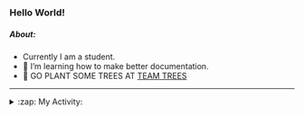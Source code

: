 ### Hello World!

##### About:
- Currently I am a student.
- 🌱 I’m learning how to make better documentation.
- 🌱 GO PLANT SOME TREES AT [TEAM TREES](https://teamtrees.org/)

---
<details>
  <summary>:zap: My Activity:</summary>
  
<!--START_SECTION:waka-->
![Code Time](http://img.shields.io/badge/Code%20Time-1%2C144%20hrs%2032%20mins-blue)

**I'm a Night 🦉** 

```text
🌞 Morning                1348 commits        ██░░░░░░░░░░░░░░░░░░░░░░░   09.00 % 
🌆 Daytime                5368 commits        █████████░░░░░░░░░░░░░░░░   35.85 % 
🌃 Evening                4302 commits        ███████░░░░░░░░░░░░░░░░░░   28.73 % 
🌙 Night                  3955 commits        ███████░░░░░░░░░░░░░░░░░░   26.41 % 
```
📅 **I'm Most Productive on Wednesday** 

```text
Monday                   2274 commits        ████░░░░░░░░░░░░░░░░░░░░░   15.19 % 
Tuesday                  1930 commits        ███░░░░░░░░░░░░░░░░░░░░░░   12.89 % 
Wednesday                3468 commits        ██████░░░░░░░░░░░░░░░░░░░   23.16 % 
Thursday                 1824 commits        ███░░░░░░░░░░░░░░░░░░░░░░   12.18 % 
Friday                   1460 commits        ██░░░░░░░░░░░░░░░░░░░░░░░   09.75 % 
Saturday                 1345 commits        ██░░░░░░░░░░░░░░░░░░░░░░░   08.98 % 
Sunday                   2672 commits        ████░░░░░░░░░░░░░░░░░░░░░   17.85 % 
```


📊 **This Week I Spent My Time On** 

```text
🔥 Editors: 
VS Code                  8 hrs 18 mins       █████████████████████████   100.00 % 

🐱‍💻 Projects: 
praise                   4 hrs 21 mins       █████████████░░░░░░░░░░░░   52.58 % 
giveth-dapps-v2          3 hrs 38 mins       ███████████░░░░░░░░░░░░░░   43.90 % 
impact-graph             17 mins             █░░░░░░░░░░░░░░░░░░░░░░░░   03.53 % 
```


 Last Updated on 02/07/2023 17:09:31 UTC
<!--END_SECTION:waka-->
</details>
